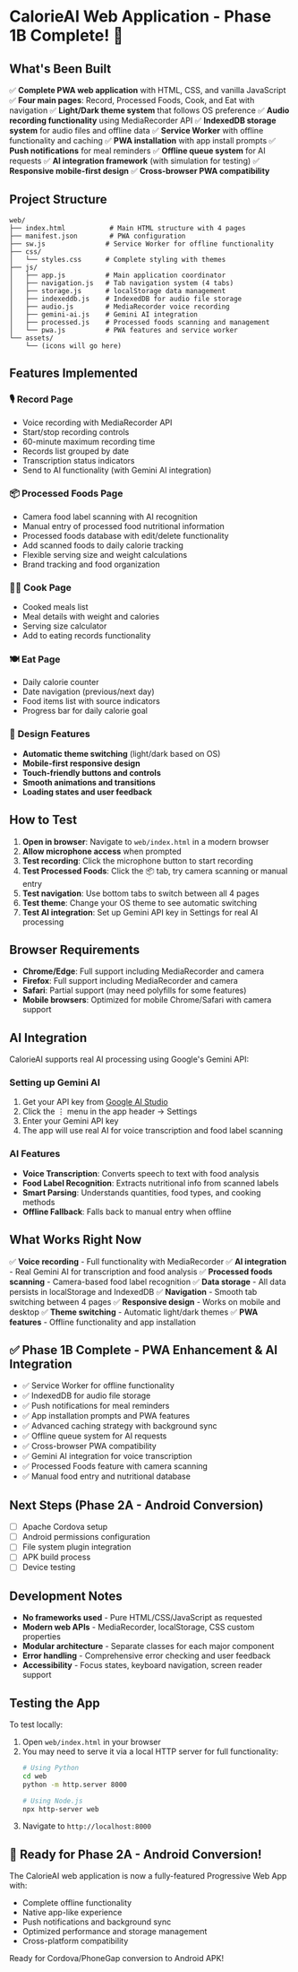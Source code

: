 # CalorieAI Web Application - Phase 1B Complete! 🎉

## What's Been Built

✅ **Complete PWA web application** with HTML, CSS, and vanilla JavaScript
✅ **Four main pages**: Record, Processed Foods, Cook, and Eat with navigation
✅ **Light/Dark theme system** that follows OS preference
✅ **Audio recording functionality** using MediaRecorder API
✅ **IndexedDB storage system** for audio files and offline data
✅ **Service Worker** with offline functionality and caching
✅ **PWA installation** with app install prompts
✅ **Push notifications** for meal reminders
✅ **Offline queue system** for AI requests
✅ **AI integration framework** (with simulation for testing)
✅ **Responsive mobile-first design**
✅ **Cross-browser PWA compatibility**

## Project Structure

```
web/
├── index.html           # Main HTML structure with 4 pages
├── manifest.json        # PWA configuration
├── sw.js               # Service Worker for offline functionality
├── css/
│   └── styles.css      # Complete styling with themes
├── js/
│   ├── app.js          # Main application coordinator
│   ├── navigation.js   # Tab navigation system (4 tabs)
│   ├── storage.js      # localStorage data management
│   ├── indexeddb.js    # IndexedDB for audio file storage
│   ├── audio.js        # MediaRecorder voice recording
│   ├── gemini-ai.js    # Gemini AI integration
│   ├── processed.js    # Processed foods scanning and management
│   └── pwa.js          # PWA features and service worker
└── assets/
    └── (icons will go here)
```

## Features Implemented

### 🎙️ **Record Page**
- Voice recording with MediaRecorder API
- Start/stop recording controls
- 60-minute maximum recording time
- Records list grouped by date
- Transcription status indicators
- Send to AI functionality (with Gemini AI integration)

### 📦 **Processed Foods Page**
- Camera food label scanning with AI recognition
- Manual entry of processed food nutritional information
- Processed foods database with edit/delete functionality
- Add scanned foods to daily calorie tracking
- Flexible serving size and weight calculations
- Brand tracking and food organization

### 👨‍🍳 **Cook Page**
- Cooked meals list
- Meal details with weight and calories
- Serving size calculator
- Add to eating records functionality

### 🍽️ **Eat Page**
- Daily calorie counter
- Date navigation (previous/next day)
- Food items list with source indicators
- Progress bar for daily calorie goal

### 🎨 **Design Features**
- **Automatic theme switching** (light/dark based on OS)
- **Mobile-first responsive design**
- **Touch-friendly buttons and controls**
- **Smooth animations and transitions**
- **Loading states and user feedback**

## How to Test

1. **Open in browser**: Navigate to `web/index.html` in a modern browser
2. **Allow microphone access** when prompted
3. **Test recording**: Click the microphone button to start recording
4. **Test Processed Foods**: Click the 📦 tab, try camera scanning or manual entry
5. **Test navigation**: Use bottom tabs to switch between all 4 pages
6. **Test theme**: Change your OS theme to see automatic switching
7. **Test AI integration**: Set up Gemini API key in Settings for real AI processing

## Browser Requirements

- **Chrome/Edge**: Full support including MediaRecorder and camera
- **Firefox**: Full support including MediaRecorder and camera
- **Safari**: Partial support (may need polyfills for some features)
- **Mobile browsers**: Optimized for mobile Chrome/Safari with camera support

## AI Integration

CalorieAI supports real AI processing using Google's Gemini API:

### Setting up Gemini AI
1. Get your API key from [Google AI Studio](https://aistudio.google.com/app/apikey)
2. Click the ⋮ menu in the app header → Settings
3. Enter your Gemini API key
4. The app will use real AI for voice transcription and food label scanning

### AI Features
- **Voice Transcription**: Converts speech to text with food analysis
- **Food Label Recognition**: Extracts nutritional info from scanned labels
- **Smart Parsing**: Understands quantities, food types, and cooking methods
- **Offline Fallback**: Falls back to manual entry when offline

## What Works Right Now

✅ **Voice recording** - Full functionality with MediaRecorder
✅ **AI integration** - Real Gemini AI for transcription and food analysis
✅ **Processed foods scanning** - Camera-based food label recognition
✅ **Data storage** - All data persists in localStorage and IndexedDB
✅ **Navigation** - Smooth tab switching between 4 pages
✅ **Responsive design** - Works on mobile and desktop
✅ **Theme switching** - Automatic light/dark themes
✅ **PWA features** - Offline functionality and app installation

## ✅ Phase 1B Complete - PWA Enhancement & AI Integration

- ✅ Service Worker for offline functionality
- ✅ IndexedDB for audio file storage  
- ✅ Push notifications for meal reminders
- ✅ App installation prompts and PWA features
- ✅ Advanced caching strategy with background sync
- ✅ Offline queue system for AI requests
- ✅ Cross-browser PWA compatibility
- ✅ Gemini AI integration for voice transcription
- ✅ Processed Foods feature with camera scanning
- ✅ Manual food entry and nutritional database

## Next Steps (Phase 2A - Android Conversion)

- [ ] Apache Cordova setup
- [ ] Android permissions configuration
- [ ] File system plugin integration
- [ ] APK build process
- [ ] Device testing

## Development Notes

- **No frameworks used** - Pure HTML/CSS/JavaScript as requested
- **Modern web APIs** - MediaRecorder, localStorage, CSS custom properties
- **Modular architecture** - Separate classes for each major component
- **Error handling** - Comprehensive error checking and user feedback
- **Accessibility** - Focus states, keyboard navigation, screen reader support

## Testing the App

To test locally:
1. Open `web/index.html` in your browser
2. You may need to serve it via a local HTTP server for full functionality:
   ```bash
   # Using Python
   cd web
   python -m http.server 8000
   
   # Using Node.js
   npx http-server web
   ```
3. Navigate to `http://localhost:8000`

## 🎯 Ready for Phase 2A - Android Conversion!

The CalorieAI web application is now a fully-featured Progressive Web App with:
- Complete offline functionality
- Native app-like experience
- Push notifications and background sync
- Optimized performance and storage management
- Cross-platform compatibility

Ready for Cordova/PhoneGap conversion to Android APK!